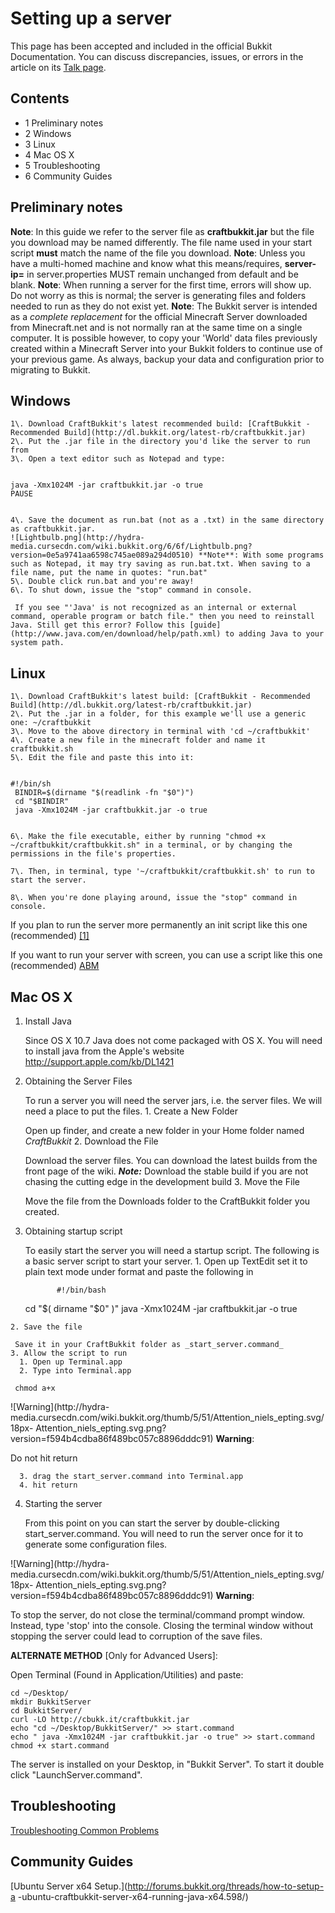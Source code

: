 #  Setting up a server

This page has been accepted and included in the official Bukkit Documentation.
You can discuss discrepancies, issues, or errors in the article on its [Talk
page](/Talk:Setting_up_a_server).

## Contents

  * 1 Preliminary notes
  * 2 Windows
  * 3 Linux
  * 4 Mac OS X
  * 5 Troubleshooting
  * 6 Community Guides

##  Preliminary notes

**Note**: In this guide we refer to the server file as **craftbukkit.jar** but the file you download may be named differently. The file name used in your start script **must** match the name of the file you download. 
**Note**: Unless you have a multi-homed machine and know what this means/requires, **server-ip=** in server.properties MUST remain unchanged from default and be blank. 
**Note**: When running a server for the first time, errors will show up. Do not worry as this is normal; the server is generating files and folders needed to run as they do not exist yet. 
**Note**: The Bukkit server is intended as a _complete replacement_ for the official Minecraft Server downloaded from Minecraft.net and is not normally ran at the same time on a single computer. It is possible however, to copy your 'World' data files previously created within a Minecraft Server into your Bukkit folders to continue use of your previous game. As always, backup your data and configuration prior to migrating to Bukkit. 

##  Windows

    1\. Download CraftBukkit's latest recommended build: [CraftBukkit - Recommended Build](http://dl.bukkit.org/latest-rb/craftbukkit.jar)
    2\. Put the .jar file in the directory you'd like the server to run from 
    3\. Open a text editor such as Notepad and type: 
    
    
    java -Xmx1024M -jar craftbukkit.jar -o true
    PAUSE
    

    4\. Save the document as run.bat (not as a .txt) in the same directory as craftbukkit.jar. 
    ![Lightbulb.png](http://hydra-media.cursecdn.com/wiki.bukkit.org/6/6f/Lightbulb.png?version=0e5a9741aa6598c745ae089a294d0510) **Note**: With some programs such as Notepad, it may try saving as run.bat.txt. When saving to a file name, put the name in quotes: "run.bat" 
    5\. Double click run.bat and you're away! 
    6\. To shut down, issue the "stop" command in console. 

     If you see "'Java' is not recognized as an internal or external command, operable program or batch file." then you need to reinstall Java. Still get this error? Follow this [guide](http://www.java.com/en/download/help/path.xml) to adding Java to your system path. 

##  Linux

    1\. Download CraftBukkit's latest build: [CraftBukkit - Recommended Build](http://dl.bukkit.org/latest-rb/craftbukkit.jar)
    2\. Put the .jar in a folder, for this example we'll use a generic one: ~/craftbukkit 
    3\. Move to the above directory in terminal with 'cd ~/craftbukkit' 
    4\. Create a new file in the minecraft folder and name it craftbukkit.sh 
    5\. Edit the file and paste this into it: 
    
    
    #!/bin/sh
     BINDIR=$(dirname "$(readlink -fn "$0")")
     cd "$BINDIR"
     java -Xmx1024M -jar craftbukkit.jar -o true
    

    6\. Make the file executable, either by running "chmod +x ~/craftbukkit/craftbukkit.sh" in a terminal, or by changing the permissions in the file's properties. 

    7\. Then, in terminal, type '~/craftbukkit/craftbukkit.sh' to run to start the server. 

    8\. When you're done playing around, issue the "stop" command in console. 

If you plan to run the server more permanently an init script like this one
(recommended) [[1]](https://github.com/Ahtenus/minecraft-init)

If you want to run your server with screen, you can use a script like this one
(recommended) [ABM](http://dev.bukkit.org/server-mods/ascii-bukkit-menu/)

##  Mac OS X

  1. Install Java 

     Since OS X 10.7 Java does not come packaged with OS X. You will need to install java from the Apple's website <http://support.apple.com/kb/DL1421>
  2. Obtaining the Server Files 

     To run a server you will need the server jars, i.e. the server files. We will need a place to put the files. 
    1. Create a New Folder 

     Open up finder, and create a new folder in your Home folder named _CraftBukkit_
    2. Download the File 

     Download the server files. You can download the latest builds from the front page of the wiki. 
     _**Note:**_ Download the stable build if you are not chasing the cutting edge in the development build 
    3. Move the File 

     Move the file from the Downloads folder to the CraftBukkit folder you created. 
  3. Obtaining startup script 

     To easily start the server you will need a startup script. The following is a basic server script to start your server. 
    1. Open up TextEdit set it to plain text mode under format and paste the following in 
        
                #!/bin/bash
        cd "$( dirname "$0" )"
        java -Xmx1024M -jar craftbukkit.jar -o true

    2. Save the file 

     Save it in your CraftBukkit folder as _start_server.command_
    3. Allow the script to run 
      1. Open up Terminal.app 
      2. Type into Terminal.app 

     chmod a+x 
    

![Warning](http://hydra-
media.cursecdn.com/wiki.bukkit.org/thumb/5/51/Attention_niels_epting.svg/18px-
Attention_niels_epting.svg.png?version=f594b4cdba86f489bc057c8896dddc91)
**Warning**:

Do not hit return

      3. drag the start_server.command into Terminal.app 
      4. hit return 
  4. Starting the server 

     From this point on you can start the server by double-clicking start_server.command. 
     You will need to run the server once for it to generate some configuration files. 
    

![Warning](http://hydra-
media.cursecdn.com/wiki.bukkit.org/thumb/5/51/Attention_niels_epting.svg/18px-
Attention_niels_epting.svg.png?version=f594b4cdba86f489bc057c8896dddc91)
**Warning**:

To stop the server, do not close the terminal/command prompt window. Instead,
type 'stop' into the console. Closing the terminal window without stopping the
server could lead to corruption of the save files.

  
**ALTERNATE METHOD** [Only for Advanced Users]: 

Open Terminal (Found in Application/Utilities) and paste:  

    
    
    cd ~/Desktop/
    mkdir BukkitServer
    cd BukkitServer/
    curl -LO http://cbukk.it/craftbukkit.jar
    echo "cd ~/Desktop/BukkitServer/" >> start.command
    echo " java -Xmx1024M -jar craftbukkit.jar -o true" >> start.command
    chmod +x start.command
    

The server is installed on your Desktop, in "Bukkit Server". To start it
double click "LaunchServer.command".  

##  Troubleshooting

[Troubleshooting Common Problems](/Troubleshooting_Common_Problems)

##  Community Guides

[Ubuntu Server x64 Setup.](http://forums.bukkit.org/threads/how-to-setup-a
-ubuntu-craftbukkit-server-x64-running-java-x64.598/)
